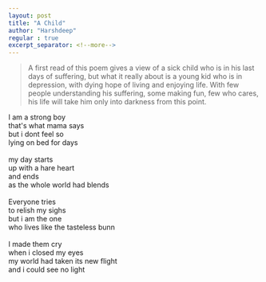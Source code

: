 ```yaml
---
layout: post
title: "A Child"
author: "Harshdeep"
regular : true
excerpt_separator: <!--more-->
---
```


>A first read of this poem
>gives a view of a sick child who is in his last days of suffering, but what it really about is
>a young kid who is in depression, with dying hope of living and enjoying life. 
>With few people understanding his suffering, some making fun, few who cares, 
>his life will take him only into darkness from this point.

I am a strong boy<br/>
that's what mama says<br/>
but i dont feel so<br/>
lying on bed for days<br/>
<br/>
my day starts<br/>
up with a hare heart<br/>
and ends<br/>
as the whole world had blends<br/>
<br/>
Everyone tries <br/>
to relish my sighs<br/>
but i am the one <br/>
who lives like the tasteless bunn<br/>
<br/>
I made them cry<br/>
when i closed my eyes<br/>
my world had taken its new flight<br/>
and i could see no light<br/>
